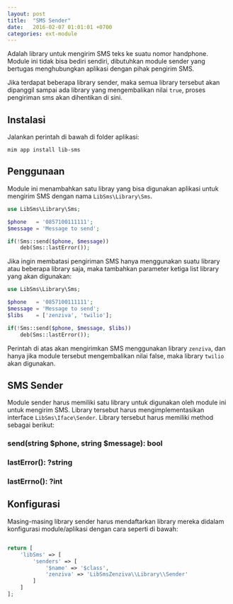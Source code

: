 ```yaml
---
layout: post
title:  "SMS Sender"
date:   2016-02-07 01:01:01 +0700
categories: ext-module
---
```


Adalah library untuk mengirim SMS teks ke suatu nomor handphone.
Module ini tidak bisa bediri sendiri, dibutuhkan module sender yang bertugas
menghubungkan aplikasi dengan pihak pengirim SMS.

Jika terdapat beberapa library sender, maka semua library tersebut akan dipanggil
sampai ada library yang mengembalikan nilai `true`, proses pengiriman sms akan 
dihentikan di sini.

## Instalasi

Jalankan perintah di bawah di folder aplikasi:

```
mim app install lib-sms
```

## Penggunaan

Module ini menambahkan satu libray yang bisa digunakan aplikasi untuk mengirim SMS
dengan nama `LibSms\Library\Sms`.

```php
use LibSms\Library\Sms;

$phone   = '0857100111111';
$message = 'Message to send';

if(!Sms::send($phone, $message))
    deb(Sms::lastError());
```

Jika ingin membatasi pengiriman SMS hanya menggunakan suatu library atau beberapa
library saja, maka tambahkan parameter ketiga list library yang akan digunakan:

```php
use LibSms\Library\Sms;

$phone   = '0857100111111';
$message = 'Message to send';
$libs    = ['zenziva', 'twilio'];

if(!Sms::send($phone, $message, $libs))
    deb(Sms::lastError());
```

Perintah di atas akan mengirimkan SMS menggunakan library `zenziva`, dan hanya jika
module tersebut mengembalikan nilai false, maka library `twilio` akan digunakan.

## SMS Sender

Module sender harus memiliki satu library untuk digunakan oleh module ini
untuk mengirim SMS. Library tersebut harus mengimplementasikan interface 
`LibSms\Iface\Sender`. Library tersebut harus memiliki method sebagai berikut:

### send(string $phone, string $message): bool

### lastError(): ?string

### lastErrno(): ?int

## Konfigurasi

Masing-masing library sender harus mendaftarkan library mereka didalam konfigurasi module/aplikasi
dengan cara seperti di bawah:

```php

return [
    'libSms' => [
        'senders' => [
            '$name' => '$class',
            'zenziva' => 'LibSmsZenziva\\Library\\Sender'
        ]
    ]
];
```